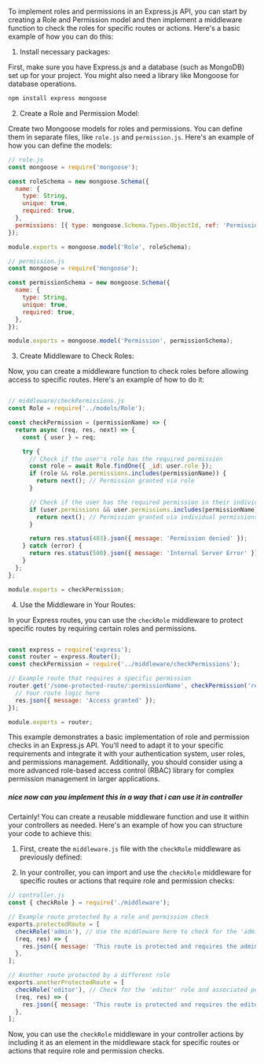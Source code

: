 To implement roles and permissions in an Express.js API, you can start by creating a Role and Permission model and then implement a middleware function to check the roles for specific routes or actions. Here's a basic example of how you can do this:

1. Install necessary packages:

First, make sure you have Express.js and a database (such as MongoDB) set up for your project. You might also need a library like Mongoose for database operations.

```bash
npm install express mongoose
```

2. Create a Role and Permission Model:

Create two Mongoose models for roles and permissions. You can define them in separate files, like `role.js` and `permission.js`. Here's an example of how you can define the models:

```javascript
// role.js
const mongoose = require('mongoose');

const roleSchema = new mongoose.Schema({
  name: {
    type: String,
    unique: true,
    required: true,
  },
  permissions: [{ type: mongoose.Schema.Types.ObjectId, ref: 'Permission' }],
});

module.exports = mongoose.model('Role', roleSchema);

// permission.js
const mongoose = require('mongoose');

const permissionSchema = new mongoose.Schema({
  name: {
    type: String,
    unique: true,
    required: true,
  },
});

module.exports = mongoose.model('Permission', permissionSchema);
```

3. Create Middleware to Check Roles:

Now, you can create a middleware function to check roles before allowing access to specific routes. Here's an example of how to do it:

```javascript

// middleware/checkPermissions.js
const Role = require('../models/Role');

const checkPermission = (permissionName) => {
  return async (req, res, next) => {
    const { user } = req;

    try {
      // Check if the user's role has the required permission
      const role = await Role.findOne({ _id: user.role });
      if (role && role.permissions.includes(permissionName)) {
        return next(); // Permission granted via role
      }

      // Check if the user has the required permission in their individual permissions
      if (user.permissions && user.permissions.includes(permissionName)) {
        return next(); // Permission granted via individual permissions
      }

      return res.status(403).json({ message: 'Permission denied' });
    } catch (error) {
      return res.status(500).json({ message: 'Internal Server Error' });
    }
  };
};

module.exports = checkPermission;


```

4. Use the Middleware in Your Routes:

In your Express routes, you can use the `checkRole` middleware to protect specific routes by requiring certain roles and permissions.

```javascript

const express = require('express');
const router = express.Router();
const checkPermission = require('../middleware/checkPermissions');

// Example route that requires a specific permission
router.get('/some-protected-route/:permissionName', checkPermission('requiredPermission'), (req, res) => {
  // Your route logic here
  res.json({ message: 'Access granted' });
});

module.exports = router;


```


This example demonstrates a basic implementation of role and permission checks in an Express.js API. You'll need to adapt it to your specific requirements and integrate it with your authentication system, user roles, and permissions management. Additionally, you should consider using a more advanced role-based access control (RBAC) library for complex permission management in larger applications.

##### nice now  can you implement this in a way that i can use it in controller

Certainly! You can create a reusable middleware function and use it within your controllers as needed. Here's an example of how you can structure your code to achieve this:

1. First, create the `middleware.js` file with the `checkRole` middleware as previously defined:


2. In your controller, you can import and use the `checkRole` middleware for specific routes or actions that require role and permission checks:

```javascript
// controller.js
const { checkRole } = require('./middleware');

// Example route protected by a role and permission check
exports.protectedRoute = [
  checkRole('admin'), // Use the middleware here to check for the 'admin' role and associated permissions
  (req, res) => {
    res.json({ message: 'This route is protected and requires the admin role and permissions.' });
  },
];

// Another route protected by a different role
exports.anotherProtectedRoute = [
  checkRole('editor'), // Check for the 'editor' role and associated permissions
  (req, res) => {
    res.json({ message: 'This route is protected and requires the editor role and permissions.' });
  },
];
```

Now, you can use the `checkRole` middleware in your controller actions by including it as an element in the middleware stack for specific routes or actions that require role and permission checks.

